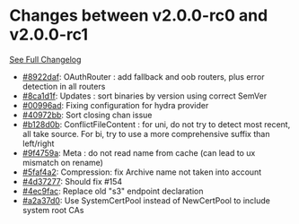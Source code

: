 # Changes between v2.0.0-rc0 and v2.0.0-rc1

[See Full Changelog](https://github.com/pydio/cells/compare/v2.0.0-rc0...v2.0.0-rc1)

- [#8922daf](https://github.com/pydio/cells/commit/8922daf1e0237a9409358a52a149977e23b085cd): OAuthRouter : add fallback and oob routers, plus error detection in all routers
- [#8ca1d1f](https://github.com/pydio/cells/commit/8ca1d1fec4e31b5086a29dac9ced66e0f2eb70da): Updates : sort binaries by version using correct SemVer
- [#00996ad](https://github.com/pydio/cells/commit/00996adb739263309e77fd9cb2b2915a2a656712): Fixing configuration for hydra provider
- [#40972bb](https://github.com/pydio/cells/commit/40972bb109cb57732a8acf86191fbe1325b6bcaa): Sort closing chan issue
- [#b128d0b](https://github.com/pydio/cells/commit/b128d0b8922e4585e4475aa52c143b74cd685bd7): ConflictFileContent : for uni, do not try to detect most recent, all take source. For bi, try to use a more comprehensive suffix than left/right
- [#9f4759a](https://github.com/pydio/cells/commit/9f4759aabb1bfeb1f1b186d8872bc289590086dd): Meta : do not read name from cache (can lead to ux mismatch on rename)
- [#5faf4a2](https://github.com/pydio/cells/commit/5faf4a2f857a426d868896586622c74d5d617d4a): Compression: fix Archive name not taken into account
- [#4d37277](https://github.com/pydio/cells/commit/4d372771ccff6b24f7258d44273ed842a31a97de): Should fix #154
- [#4ec9fac](https://github.com/pydio/cells/commit/4ec9faca7d1e4c8a73ad281a44ea9f1b8f235022): Replace old "s3" endpoint declaration
- [#a2a37d0](https://github.com/pydio/cells/commit/a2a37d0d61ff1ba1c53665f67080545c7eae2f78): Use SystemCertPool instead of NewCertPool to include system root CAs
